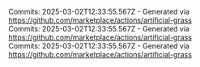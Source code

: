 Commits: 2025-03-02T12:33:55.567Z - Generated via https://github.com/marketplace/actions/artificial-grass
<br>
Commits: 2025-03-02T12:33:55.567Z - Generated via https://github.com/marketplace/actions/artificial-grass
<br>
Commits: 2025-03-02T12:33:55.567Z - Generated via https://github.com/marketplace/actions/artificial-grass
<br>
